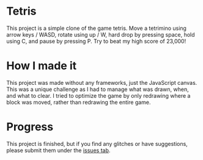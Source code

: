 # Tetris
This project is a simple clone of the game tetris. Move a tetrimino using arrow keys / WASD, rotate using up / W, hard drop by pressing space, hold using C, and pause by pressing P. Try to beat my high score of 23,000!
# How I made it
This project was made without any frameworks, just the JavaScript canvas. This was a unique challenge as I had to manage what was drawn, when, and what to clear. I tried to optimize the game by only redrawing where a block was moved, rather than redrawing the entire game.
# Progress
This project is finished, but if you find any glitches or have suggestions, please submit them under the [issues tab](https://github.com/luketrenaman/tetris/issues).

